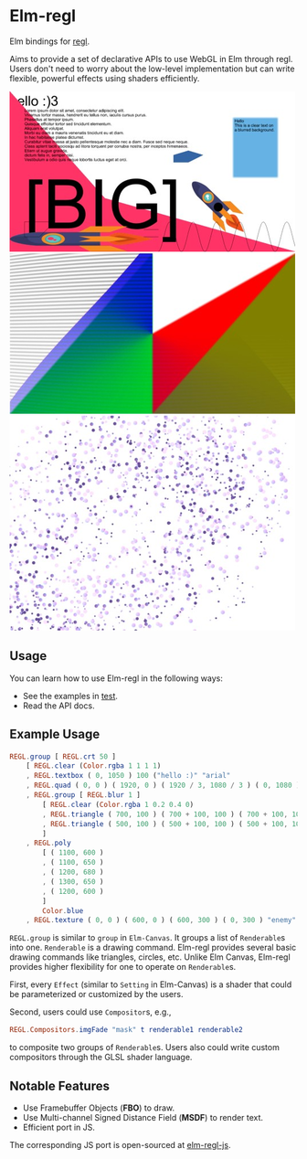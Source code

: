 # Elm-regl

Elm bindings for [regl](https://github.com/regl-project/regl).

Aims to provide a set of declarative APIs to use WebGL in Elm through regl.
Users don't need to worry about the low-level implementation but can write flexible, powerful effects using shaders efficiently.

![](docs/basic.jpg)
![](docs/mask.jpg)
![](docs/particles.jpg)

## Usage

You can learn how to use Elm-regl in the following ways:

- See the examples in [test](./test).
- Read the API docs.

## Example Usage

```elm
REGL.group [ REGL.crt 50 ]
    [ REGL.clear (Color.rgba 1 1 1 1)
    , REGL.textbox ( 0, 1050 ) 100 ("hello :)" "arial"
    , REGL.quad ( 0, 0 ) ( 1920, 0 ) ( 1920 / 3, 1080 / 3 ) ( 0, 1080 ) (Color.rgba 1 0.2 0.4 1)
    , REGL.group [ REGL.blur 1 ]
        [ REGL.clear (Color.rgba 1 0.2 0.4 0)
        , REGL.triangle ( 700, 100 ) ( 700 + 100, 100 ) ( 700 + 100, 100 / 2 ) Color.red
        , REGL.triangle ( 500, 100 ) ( 500 + 100, 100 ) ( 500 + 100, 100 / 2 ) Color.green
        ]
    , REGL.poly
        [ ( 1100, 600 )
        , ( 1100, 650 )
        , ( 1200, 680 )
        , ( 1300, 650 )
        , ( 1200, 600 )
        ]
        Color.blue
    , REGL.texture ( 0, 0 ) ( 600, 0 ) ( 600, 300 ) ( 0, 300 ) "enemy"
```

`REGL.group` is similar to `group` in `Elm-Canvas`.
It groups a list of `Renderable`s into one. `Renderable` is a drawing command. Elm-regl provides several basic drawing commands like triangles, circles, etc.
Unlike Elm Canvas, Elm-regl provides higher flexibility for one to operate on `Renderable`s.

First, every `Effect` (similar to `Setting` in Elm-Canvas) is a shader that could be parameterized or customized by the users.

Second, users could use `Compositor`s, e.g.,

```elm
REGL.Compositors.imgFade "mask" t renderable1 renderable2
```

to composite two groups of `Renderable`s. Users also could write custom compositors through the GLSL shader language.

## Notable Features

- Use Framebuffer Objects (**FBO**) to draw.
- Use Multi-channel Signed Distance Field (**MSDF**) to render text.
- Efficient port in JS.

The corresponding JS port is open-sourced at [elm-regl-js](https://github.com/linsyking/elm-regl-js).
